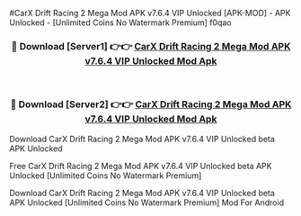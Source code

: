 #CarX Drift Racing 2 Mega Mod APK v7.6.4 VIP Unlocked [APK-MOD] - APK Unlocked - [Unlimited Coins No Watermark Premium] f0qao



<div align="center">

<h3>🔴 Download [Server1] 👉👉 <a href="https://momento.my/?title=CarX_Drift_Racing_2_Mega_Mod_APK_v7.6.4_VIP_Unlocked">CarX Drift Racing 2 Mega Mod APK v7.6.4 VIP Unlocked Mod Apk</a></h3><br>

<h3>🔴 Download [Server2] 👉👉 <a href="https://momento.my/?title=CarX_Drift_Racing_2_Mega_Mod_APK_v7.6.4_VIP_Unlocked">CarX Drift Racing 2 Mega Mod APK v7.6.4 VIP Unlocked Mod Apk</a></h3>
</div>



Download CarX Drift Racing 2 Mega Mod APK v7.6.4 VIP Unlocked beta APK Unlocked

Free CarX Drift Racing 2 Mega Mod APK v7.6.4 VIP Unlocked beta APK Unlocked [Unlimited Coins No Watermark Premium]

Download CarX Drift Racing 2 Mega Mod APK v7.6.4 VIP Unlocked beta APK Unlocked [Unlimited Coins No Watermark Premium] Mod For Android

